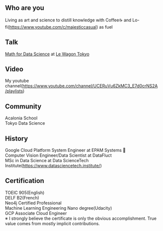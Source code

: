 ## Who are you
Living as art and science to distill knowledge with Coffee☕️ and Lo-fi(https://www.youtube.com/c/majesticcasual) as fuel

## Talk
[Math for Data Science](https://www.youtube.com/watch?v=DqoDpm_OjxQ&t=517s) at [Le Wagon Tokyo](https://www.lewagon.com/tokyo)

## Video
My youtube channel(https://www.youtube.com/channel/UCERuVu6ZkMC3_E7d0crNS2A/playlists)

## Community
Acalonia School \
Tokyo Data Science


## History
Google Cloud Platform System Engineer at EPAM Systems 👶 \
Computer Vision Engineer/Data Scientist at DataFluct \
MSc in Data Science at Data ScienceTech Institute(https://www.datasciencetech.institute/)

## Certification
TOEIC 905(English) \
DELF B2(French) \
Neo4j Certified Professional \
Machine Learning Engineering Nano degree(Udacity) \
GCP Associate Cloud Engineer \
※ I strongly believe the certificate is only the obvious accomplishment. True value comes from mostly implicit contributions.
